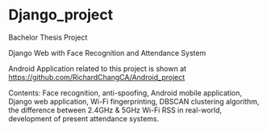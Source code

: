 # Django_project
Bachelor Thesis Project

Django Web with Face Recognition and Attendance System

Android Application related to this project is shown at https://github.com/RichardChangCA/Android_project

Contents: Face recognition, anti-spoofing, Android mobile application, Django web application, Wi-Fi fingerprinting, DBSCAN clustering algorithm, the difference between 2.4GHz & 5GHz Wi-Fi RSS in real-world, development of present attendance systems.
